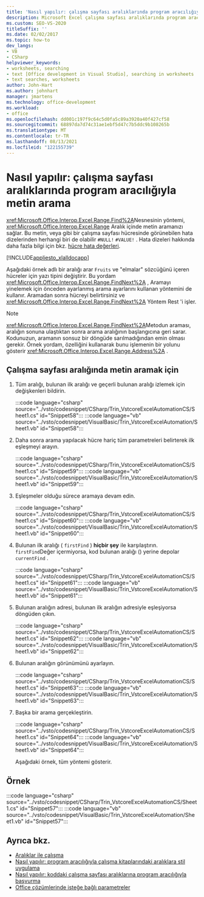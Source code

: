 ```yaml
---
title: 'Nasıl yapılır: çalışma sayfası aralıklarında program aracılığıyla metin arama'
description: Microsoft Excel çalışma sayfası aralıklarında program aracılığıyla metin aramak için Visual Studio nasıl kullanabileceğinizi öğrenin.
ms.custom: SEO-VS-2020
titleSuffix: ''
ms.date: 02/02/2017
ms.topic: how-to
dev_langs:
- VB
- CSharp
helpviewer_keywords:
- worksheets, searching
- text [Office development in Visual Studio], searching in worksheets
- text searches, worksheets
author: John-Hart
ms.author: johnhart
manager: jmartens
ms.technology: office-development
ms.workload:
- office
ms.openlocfilehash: dd001c197f9c64c5d0fa5c89a3920a40f427cf58
ms.sourcegitcommit: 68897da7d74c31ae1ebf5d47c7b5ddc9b108265b
ms.translationtype: MT
ms.contentlocale: tr-TR
ms.lasthandoff: 08/13/2021
ms.locfileid: "122155739"
---
```

# <a name="how-to-programmatically-search-for-text-in-worksheet-ranges"></a>Nasıl yapılır: çalışma sayfası aralıklarında program aracılığıyla metin arama
  <xref:Microsoft.Office.Interop.Excel.Range.Find%2A>Nesnesinin yöntemi, <xref:Microsoft.Office.Interop.Excel.Range> Aralık içinde metin aramanızı sağlar. Bu metin, veya gibi bir çalışma sayfası hücresinde görünebilen hata dizelerinden herhangi biri de olabilir `#NULL!` `#VALUE!` . Hata dizeleri hakkında daha fazla bilgi için bkz. [hücre hata değerleri](/office/vba/excel/Concepts/Cells-and-Ranges/cell-error-values).

 [!INCLUDE[appliesto_xlalldocapp](../vsto/includes/appliesto-xlalldocapp-md.md)]

 Aşağıdaki örnek adlı bir aralığı arar `Fruits` ve "elmalar" sözcüğünü içeren hücreler için yazı tipini değiştirir. Bu yordam <xref:Microsoft.Office.Interop.Excel.Range.FindNext%2A> , Aramayı yinelemek için önceden ayarlanmış arama ayarlarını kullanan yöntemini de kullanır. Aramadan sonra hücreyi belirtirsiniz ve <xref:Microsoft.Office.Interop.Excel.Range.FindNext%2A> Yöntem Rest 'i işler.

> [!NOTE]
> <xref:Microsoft.Office.Interop.Excel.Range.FindNext%2A>Metodun araması, aralığın sonuna ulaştıktan sonra arama aralığının başlangıcına geri sarar. Kodunuzun, aramanın sonsuz bir döngüde sarılmadığından emin olması gerekir. Örnek yordam, özelliğini kullanarak bunu işlemenin bir yolunu gösterir <xref:Microsoft.Office.Interop.Excel.Range.Address%2A> .

## <a name="to-search-for-text-in-a-worksheet-range"></a>Çalışma sayfası aralığında metin aramak için

1. Tüm aralığı, bulunan ilk aralığı ve geçerli bulunan aralığı izlemek için değişkenleri bildirin.

    :::code language="csharp" source="../vsto/codesnippet/CSharp/Trin_VstcoreExcelAutomationCS/Sheet1.cs" id="Snippet58":::
    :::code language="vb" source="../vsto/codesnippet/VisualBasic/Trin_VstcoreExcelAutomation/Sheet1.vb" id="Snippet58":::

2. Daha sonra arama yapılacak hücre hariç tüm parametreleri belirterek ilk eşleşmeyi arayın.

    :::code language="csharp" source="../vsto/codesnippet/CSharp/Trin_VstcoreExcelAutomationCS/Sheet1.cs" id="Snippet59":::
    :::code language="vb" source="../vsto/codesnippet/VisualBasic/Trin_VstcoreExcelAutomation/Sheet1.vb" id="Snippet59":::

3. Eşleşmeler olduğu sürece aramaya devam edin.

    :::code language="csharp" source="../vsto/codesnippet/CSharp/Trin_VstcoreExcelAutomationCS/Sheet1.cs" id="Snippet60":::
    :::code language="vb" source="../vsto/codesnippet/VisualBasic/Trin_VstcoreExcelAutomation/Sheet1.vb" id="Snippet60":::

4. Bulunan ilk aralığı ( `firstFind` ) **hiçbir şey** ile karşılaştırın. `firstFind`Değer içermiyorsa, kod bulunan aralığı () yerine depolar `currentFind` .

    :::code language="csharp" source="../vsto/codesnippet/CSharp/Trin_VstcoreExcelAutomationCS/Sheet1.cs" id="Snippet61":::
    :::code language="vb" source="../vsto/codesnippet/VisualBasic/Trin_VstcoreExcelAutomation/Sheet1.vb" id="Snippet61":::

5. Bulunan aralığın adresi, bulunan ilk aralığın adresiyle eşleşiyorsa döngüden çıkın.

    :::code language="csharp" source="../vsto/codesnippet/CSharp/Trin_VstcoreExcelAutomationCS/Sheet1.cs" id="Snippet62":::
    :::code language="vb" source="../vsto/codesnippet/VisualBasic/Trin_VstcoreExcelAutomation/Sheet1.vb" id="Snippet62":::

6. Bulunan aralığın görünümünü ayarlayın.

    :::code language="csharp" source="../vsto/codesnippet/CSharp/Trin_VstcoreExcelAutomationCS/Sheet1.cs" id="Snippet63":::
    :::code language="vb" source="../vsto/codesnippet/VisualBasic/Trin_VstcoreExcelAutomation/Sheet1.vb" id="Snippet63":::

7. Başka bir arama gerçekleştirin.

    :::code language="csharp" source="../vsto/codesnippet/CSharp/Trin_VstcoreExcelAutomationCS/Sheet1.cs" id="Snippet64":::
    :::code language="vb" source="../vsto/codesnippet/VisualBasic/Trin_VstcoreExcelAutomation/Sheet1.vb" id="Snippet64":::

   Aşağıdaki örnek, tüm yöntemi gösterir.

## <a name="example"></a>Örnek
 :::code language="csharp" source="../vsto/codesnippet/CSharp/Trin_VstcoreExcelAutomationCS/Sheet1.cs" id="Snippet57":::
 :::code language="vb" source="../vsto/codesnippet/VisualBasic/Trin_VstcoreExcelAutomation/Sheet1.vb" id="Snippet57":::

## <a name="see-also"></a>Ayrıca bkz.
- [Aralıklar ile çalışma](../vsto/working-with-ranges.md)
- [Nasıl yapılır: program aracılığıyla çalışma kitaplarındaki aralıklara stil uygulama](../vsto/how-to-programmatically-apply-styles-to-ranges-in-workbooks.md)
- [Nasıl yapılır: koddaki çalışma sayfası aralıklarına program aracılığıyla başvurma](../vsto/how-to-programmatically-refer-to-worksheet-ranges-in-code.md)
- [Office çözümlerinde isteğe bağlı parametreler](../vsto/optional-parameters-in-office-solutions.md)
